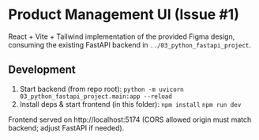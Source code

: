 # Product Management UI (Issue #1)

React + Vite + Tailwind implementation of the provided Figma design, consuming the existing FastAPI backend in `../03_python_fastapi_project`.

## Development

1. Start backend (from repo root):
   `python -m uvicorn 03_python_fastapi_project.main:app --reload`
2. Install deps & start frontend (in this folder):
   `npm install`
   `npm run dev`

Frontend served on http://localhost:5174 (CORS allowed origin must match backend; adjust FastAPI if needed).

